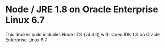 # Node / JRE 1.8 on Oracle Enterprise Linux 6.7
This docker build includes Node LTS (v4.3.0) with
OpenJDK 1.8 on Oracle Enterprise Linux 6.7.

